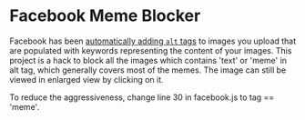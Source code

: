 # Facebook Meme Blocker
Facebook has been [automatically adding `alt` tags](https://code.facebook.com/posts/457605107772545/under-the-hood-building-accessibility-tools-for-the-visually-impaired-on-facebook/) to images you upload that are populated with keywords representing the content of your images. This project is a hack to block all the images which contains 'text' or 'meme' in alt tag, which generally covers most of the memes. The image can still be viewed in enlarged view by clicking on it.

To reduce the aggressiveness, change line 30 in facebook.js to tag == 'meme'.
